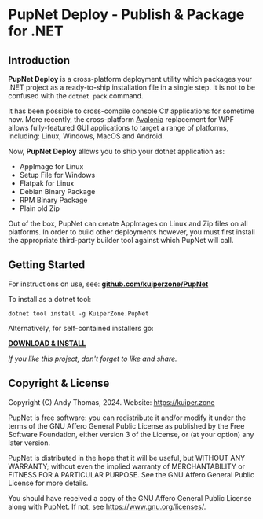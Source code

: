 # PupNet Deploy - Publish & Package for .NET #

## Introduction ##

**PupNet Deploy** is a cross-platform deployment utility which packages your .NET project as a ready-to-ship
installation file in a single step. It is not to be confused with the `dotnet pack` command.

It has been possible to cross-compile console C# applications for sometime now. More recently, the cross-platform
[Avalonia](https://github.com/AvaloniaUI/Avalonia) replacement for WPF allows fully-featured GUI applications to
target a range of platforms, including: Linux, Windows, MacOS and Android.

Now, **PupNet Deploy** allows you to ship your dotnet application as:

* AppImage for Linux
* Setup File for Windows
* Flatpak for Linux
* Debian Binary Package
* RPM Binary Package
* Plain old Zip

Out of the box, PupNet can create AppImages on Linux and Zip files on all platforms. In order to build other deployments
however, you must first install the appropriate third-party builder tool against which PupNet will call.

## Getting Started ##
For instructions on use, see: **[github.com/kuiperzone/PupNet](https://github.com/kuiperzone/PupNet)**

To install as a dotnet tool:

    dotnet tool install -g KuiperZone.PupNet

Alternatively, for self-contained installers go:

**[DOWNLOAD & INSTALL](https://github.com/kuiperzone/PupNet/releases/latest)**

*If you like this project, don't forget to like and share.*

## Copyright & License ##

Copyright (C) Andy Thomas, 2024. Website: https://kuiper.zone

PupNet is free software: you can redistribute it and/or modify it under
the terms of the GNU Affero General Public License as published by the Free Software
Foundation, either version 3 of the License, or (at your option) any later version.

PupNet is distributed in the hope that it will be useful, but WITHOUT
ANY WARRANTY; without even the implied warranty of MERCHANTABILITY or FITNESS
FOR A PARTICULAR PURPOSE. See the GNU Affero General Public License for more details.

You should have received a copy of the GNU Affero General Public License along
with PupNet. If not, see <https://www.gnu.org/licenses/>.
